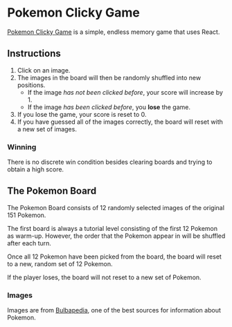 # Pokemon Clicky Game

[Pokemon Clicky Game](https://homr0.github.io/ClickyGame/) is a simple, endless memory game that uses React.

## Instructions

1. Click on an image.
2. The images in the board will then be randomly shuffled into new positions.
    - If the image *has not been clicked before*, your score will increase by 1.
    - If the image *has been clicked before*, you **lose** the game.
3. If you lose the game, your score is reset to 0.
4. If you have guessed all of the images correctly, the board will reset with a new set of images.

### Winning

There is no discrete win condition besides clearing boards and trying to obtain a high score.

## The Pokemon Board

The Pokemon Board consists of 12 randomly selected images of the original 151 Pokemon.

The first board is always a tutorial level consisting of the first 12 Pokemon as  warm-up. However, the order that the Pokemon appear in will be shuffled after each turn.

Once all 12 Pokemon have been picked from the board, the board will reset to a new, random set of 12 Pokemon.

If the player loses, the board will not reset to a new set of Pokemon.

### Images

Images are from [Bulbapedia](https://bulbapedia.bulbagarden.net/wiki/Main_Page), one of the best sources for information about Pokemon.